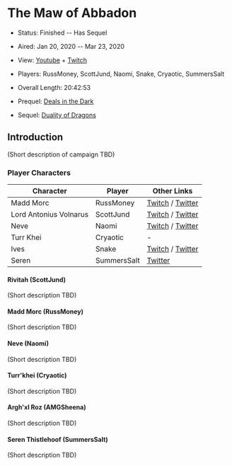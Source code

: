 # The Maw of Abbadon

* Status: Finished -- Has Sequel
* Aired: Jan 20, 2020 -- Mar 23, 2020
* View: [Youtube](https://www.youtube.com/watch?v=L14RQ63Mj7E&list=PLfASEnzB7i1aPn2sQcnPI5n2XsCLlbCbq) + [Twitch](https://www.twitch.tv/collections/6sWVd0Ei8BVscA)
* Players: RussMoney, ScottJund, Naomi, Snake, Cryaotic, SummersSalt
* Overall Length: 20:42:53

* Prequel: [Deals in the Dark](../11%20-%20Deals%20in%20the%20Dark)
* Sequel: [Duality of Dragons](../17%20-%20Duality%20of%20Dragons)

## Introduction

(Short description of campaign TBD)

### Player Characters

|**Character**| **Player**|**Other Links**|
| ------ | ------ | ------ |
|Madd Morc| RussMoney|[Twitch](https://www.twitch.tv/russ_money) / [Twitter](https://twitter.com/Russ_Money)|
|Lord Antonius Volnarus| ScottJund |[Twitch](https://www.twitch.tv/scottjund) / [Twitter](https://twitter.com/scottjund)|
|Neve| Naomi|[Twitch](https://www.twitch.tv/naomi) / [Twitter](https://twitter.com/NaomiOop)|
|Turr Khei| Cryaotic |-|
|Ives| Snake |[Twitch](https://www.twitch.tv/snake) / [Twitter](https://twitter.com/msf_actual)|
|Seren| SummersSalt |[Twitter](https://twitter.com/SummersSalt)|

#### Rivitah (ScottJund)

(Short description TBD)

#### Madd Morc (RussMoney)

(Short description TBD)

#### Neve (Naomi)

(Short description TBD)

#### Turr'khei (Cryaotic)

(Short description TBD)

#### Argh'xl Roz (AMGSheena)

(Short description TBD)

#### Seren Thistlehoof (SummersSalt)

(Short description TBD)

